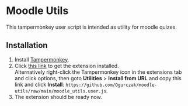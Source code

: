 # Moodle Utils
This tampermonkey user script is intended as utility for moodle quizes.

## Installation
1. Install [Tampermonkey](https://chrome.google.com/webstore/detail/tampermonkey/dhdgffkkebhmkfjojejmpbldmpobfkfo "Tampermonkey in Google Chrome store").
1. Click [this link](https://github.com/Ogurczak/moodle-utils/raw/main/moodle_utils.user.js "Install Moodle Utils") to get the extension installed.  
    Alternatively right-click the Tampermonkey icon in the extensions tab and click options, then goto **Utilities** > **Install from URL** and copy this link and click **Install**: `https://github.com/Ogurczak/moodle-utils/raw/main/moodle_utils.user.js`.
1. The extension should be ready now.